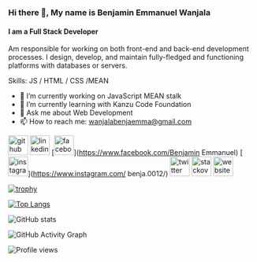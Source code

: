 ### Hi there 👋, My name is Benjamin Emmanuel Wanjala
#### I am a Full Stack Developer
Am responsible for working on both front-end and back-end development processes. I design, develop, and maintain fully-fledged and functioning platforms with databases or servers.

Skills: JS / HTML / CSS /MEAN

- 🔭 I’m currently working on JavaScript MEAN stalk 
- 🌱 I’m currently learning with Kanzu Code Foundation 
- 💬 Ask me about Web Development 
- 📫 How to reach me: wanjalabenjaemma@gmail.com 


[<img src='https://cdn.jsdelivr.net/npm/simple-icons@3.0.1/icons/github.svg' alt='github' height='40'>](https://github.com/Benjamin-0012)  [<img src='https://cdn.jsdelivr.net/npm/simple-icons@3.0.1/icons/linkedin.svg' alt='linkedin' height='40'>](https://www.linkedin.com/in/https://www.linkedin.com/in/wanjala-benjamin-emmanuel-954065280//)  [<img src='https://cdn.jsdelivr.net/npm/simple-icons@3.0.1/icons/facebook.svg' alt='facebook' height='40'>](https://www.facebook.com/Benjamin Emmanuel)  [<img src='https://cdn.jsdelivr.net/npm/simple-icons@3.0.1/icons/instagram.svg' alt='instagram' height='40'>](https://www.instagram.com/ benja.0012/)  [<img src='https://cdn.jsdelivr.net/npm/simple-icons@3.0.1/icons/twitter.svg' alt='twitter' height='40'>](https://twitter.com/@WANJALABENJAMI6)  [<img src='https://cdn.jsdelivr.net/npm/simple-icons@3.0.1/icons/stackoverflow.svg' alt='stackoverflow' height='40'>](https://stackoverflow.com/users/user:22104450)  [<img src='https://cdn.jsdelivr.net/npm/simple-icons@3.0.1/icons/icloud.svg' alt='website' height='40'>](https://bucolic-daifuku-86760d.netlify.app/)  

[![trophy](https://github-profile-trophy.vercel.app/?username=Benjamin-0012)](https://github.com/ryo-ma/github-profile-trophy)

[![Top Langs](https://github-readme-stats.vercel.app/api/top-langs/?username=Benjamin-0012)](https://github.com/anuraghazra/github-readme-stats)

![GitHub stats](https://github-readme-stats.vercel.app/api?username=Benjamin-0012&show_icons=true&count_private=true)  

![GitHub Activity Graph](https://activity-graph.herokuapp.com/graph?username=Benjamin-0012)  

![Profile views](https://gpvc.arturio.dev/Benjamin-0012)  
